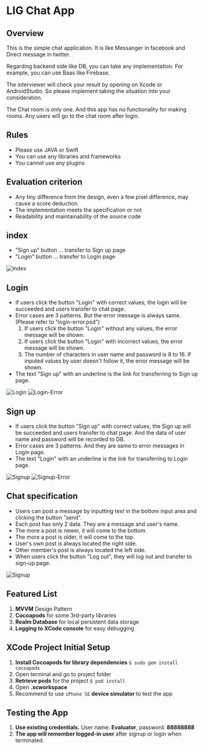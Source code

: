 # LIG Chat App

## Overview

This is the simple chat application.
It is like Messanger in facebook and Direct message in twitter.

Regarding backend side like DB, you can take any implementation.
For example, you can use Baas like Firebase.

The interviewer will check your result by opening on Xcode or AndroidStudio.
So please implement taking the situation into your consideration.

The Chat room is only one.
And this app has no functionality for making rooms.
Any users will go to the chat room after login.

## Rules

+ Please use JAVA or Swift
+ You can use any libraries and frameworks
+ You cannot use any plugins

## Evaluation criterion

+ Any tiny difference from the design, even a few pixel difference, may cause a score deduction.
+ The implementation meets the specification or not
+ Readability and maintainability of the source code

## index

- "Sign up" button ... transfer to Sign up page
- "Login" button ... transfer to Login page

![Index](images/index.jpg)

## Login

- If users click the button "Login" with correct values, the login will be succeeded and users transfer to chat page.
- Error cases are 3 patterns. But the error message is always same. (Please refer to "login-error.psd")
	1. If users click the button "Login" without any values, the error message will be shown.
	2. If users click the button "Login" with incorrect values, the error message will be shown.
	3. The number of characters in user name and password is 8 to 16. If inputed values by user doesn't follow it, the error message will be shown.
- The text "Sign up" with an underline is the link for transferring to Sign up page.

![Login](images/login.jpg)
![Login-Error](images/login-error.jpg)

## Sign up

- If users click the button "Sign up" with correct values, the Sign up will be succeeded and users transfer to chat page. And the data of user name and password will be recorded to DB.
- Error cases are 3 patterns. And they are same to error messages in Login page.
- The text "Login" with an underline is the link for transferring to Login page.

![Signup](images/sign-up.jpg)
![Signup-Error](images/sign-up-error.jpg)

## Chat specification

- Users can post a message by inputting text in the bottom input area and clicking the button "send".
- Each post has only 2 data. They are a message and user's name.
- The more a post is newer, it will come to the bottom.
- The more a post is older, it will come to the top.
- User's own post is always located the right side.
- Other member's post is always located the left side.
- When users click the button "Log out", they will log out and transfer to sign-up page.

![Signup](images/chat.jpg)

## Featured List

1. **MVVM** Design Pattern
1. **Cocoapods** for some 3rd-party libraries
1. **Realm Database** for local persistent data storage
1. **Logging to XCode console** for easy debugging 

## XCode Project Initial Setup

1. **Install Cocoapods for library dependencies** `$ sudo gem install cocoapods`
1. Open terminal and go to project folder 
1. **Retrieve pods** for the project `$ pod install`
1. Open **.xcworkspace**
1. Recommend to use `iPhone SE` **device simulator** to test the app

## Testing the App

1. **Use existing credentials.** User name: **Evaluator**, password: **88888888**
1. **The app will remember logged-in user** after signup or login when terminated.
